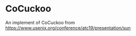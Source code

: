 CoCuckoo
===========   

An implement of CoCuckoo from https://www.usenix.org/conference/atc19/presentation/sun


